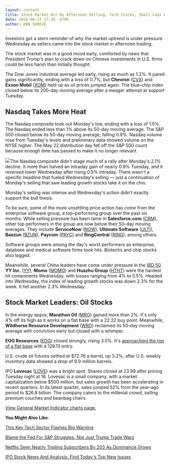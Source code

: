 ```yaml
---
layout: content
title: Stock Market Hit By Afternoon Selling; Tech Stocks, Small Caps Hit; IPO Lovesac Surges
date: 2018-06-27 17:29 -0700
author: KEN SHREVE
---
```






Investors got a stern reminder of why the market uptrend is under pressure Wednesday as sellers came into the stock market in afternoon trading.


The stock market was in a good mood early, comforted by news that President Trump's plan to crack down on Chinese investments in U.S. firms could be less harsh than initially thought.


The Dow Jones industrial average led early, rising as much as 1.2%. It pared gains significantly, ending with a loss of 0.7%, but **Chevron** ([CVX](https://research.investors.com/quote.aspx?symbol=CVX)) and **Exxon Mobil** ([XOM](https://research.investors.com/quote.aspx?symbol=XOM)) held up as oil prices jumped again. The blue-chip index closed below its 200-day moving average after a meager attempt at support Tuesday.


Nasdaq Takes More Heat
----------------------


The Nasdaq composite took out Monday's low, ending with a loss of 1.5%. The Nasdaq ended less than 1% above its 50-day moving average. The S&P 500 closed below its 50-day moving average, falling 0.9%. Nasdaq volume rose from Tuesday's levels and preliminary data showed volume on the NYSE higher. The May 22 distribution day fell off the S&P 500 count because enough time has passed to make it no longer relevant.


![](https://www.investors.com/wp-content/uploads/2018/06/MP062718-229x300.jpg)The Nasdaq composite didn't stage much of a rally after Monday's 2.1% decline. It more than halved an intraday gain of nearly 0.9% Tuesday, and it reversed lower Wednesday after rising 0.5% intraday. There wasn't a specific headline that fueled Wednesday's selling — just a continuation of Monday's selling that saw leading growth stocks take it on the chin.


Monday's selling was intense and Wednesday's action didn't exactly support the bull thesis.


To be sure, some of the more unsettling price action has come from the enterprise software group, a top-performing group over the past six months. While selling pressure has been tame in **Salesforce.com** ([CRM](https://research.investors.com/quote.aspx?symbol=CRM)), other top performers in the group are now below their 50-day moving averages. They include **ServiceNow** ([NOW](https://research.investors.com/quote.aspx?symbol=NOW)), **Ultimate Software** ([ULTI](https://research.investors.com/quote.aspx?symbol=ULTI)), **Baozun** ([BZUN](https://research.investors.com/quote.aspx?symbol=BZUN)), **Paycom** ([PAYC](https://research.investors.com/quote.aspx?symbol=PAYC)) and **RingCentral** ([RING](https://research.investors.com/quote.aspx?symbol=RING)), among others.


Software groups were among the day's worst performers as enterprise, database and medical software firms took hits. Biotechs and chip stocks also lagged.


Meanwhile, several China leaders have come under pressure in the [IBD 50](https://research.investors.com/stock-lists/ibd-50/). **YY Inc**. ([YY](https://research.investors.com/quote.aspx?symbol=YY)), **Momo** ([MOMO](https://research.investors.com/quote.aspx?symbol=MOMO)) and **Huazhu Group** ([HTHT](https://research.investors.com/quote.aspx?symbol=HTHT)) were the hardest hit components Wednesday, with losses ranging from 4% to 5.5%. Headed into Wednesday, the index of leading growth stocks was down 2.3% for the week. It fell another 2.3% Wednesday.


Stock Market Leaders: Oil Stocks
--------------------------------


In the energy space, **Marathon Oil** ([MRO](https://research.investors.com/quote.aspx?symbol=MRO)) gained more than 2%. It's only 4% off its high as it works on a flat base with a 22.22 buy point. Meanwhile, **Wildhorse Resource Development** ([WRD](https://research.investors.com/quote.aspx?symbol=WRD)) reclaimed its 50-day moving average with conviction early but closed with a whimper.


**EOG Resources** ([EOG](https://research.investors.com/quote.aspx?symbol=EOG)) closed strongly, rising 3.5%. It's [approaching the top of a flat base](https://www.investors.com/research/stock-of-the-day-apple-oil-eog-resources-buy-point/) with a 128.13 entry.



U.S. crude oil futures settled at $72.76 a barrel, up 3.2%, after U.S. weekly inventory data showed a drop of 9.9 million barrels.


IPO **Lovesac** ([LOVE](https://research.investors.com/quote.aspx?symbol=LOVE)) was a bright spot. Shares closed at 23.99 after pricing Tuesday night at 16. Lovesac is a small company, with a market capitalization below $500 million, but sales growth has been accelerating in recent quarters. In its latest quarter, sales jumped 52% from the year-ago period to $26.8 billion. The company caters to the millenial crowd, selling premium couches and beanbag chairs.


[View General Market Indicator charts page.](https://www.investors.com/wp-content/uploads/2018/06/IBD2706152515GMI.pdf)


**You Might Also Like**:


[This Key Tech Sector Flashes Big Warning](https://www.investors.com/market-trend/stock-market-today/dow-jones-futures-chip-stocks-intel-stock-nvidia-stock-struggle/)


[Blame the Fed For S&P Struggles, Not Just Trump Trade Wars](https://www.investors.com/news/economy/yield-curve-fed-dow-jones-industrial-average-trump-trade-war/)


[Netflix Seen Nearly Tripling Subscribers By 203 As Dominance Grows](https://www.investors.com/news/technology/click/netflix-seen-nearly-tripling-subscribers/)


[IPO Stock News And Analysis: Find Today's Top New Issues](https://www.investors.com/iponews)




